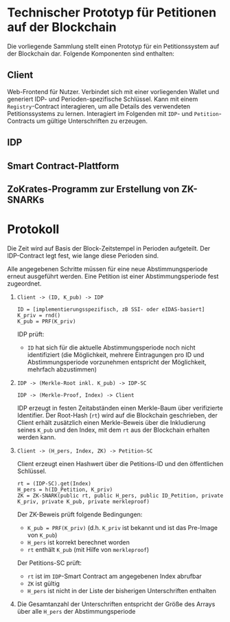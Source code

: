 # Technischer Prototyp für Petitionen auf der Blockchain

Die vorliegende Sammlung stellt einen Prototyp für ein Petitionssystem auf der Blockchain dar.
Folgende Komponenten sind enthalten:

## Client

Web-Frontend für Nutzer.
Verbindet sich mit einer vorliegenden Wallet und generiert IDP- und Perioden-spezifische Schlüssel.
Kann mit einem `Registry`-Contract interagieren, um alle Details des verwendeten Petitionssystems zu lernen.
Interagiert im Folgenden mit `IDP`- und `Petition`-Contracts um gültige Unterschriften zu erzeugen.

## IDP

## Smart Contract-Plattform

## ZoKrates-Programm zur Erstellung von ZK-SNARKs

# Protokoll

Die Zeit wird auf Basis der Block-Zeitstempel in Perioden aufgeteilt.
Der IDP-Contract legt fest, wie lange diese Perioden sind.

Alle angegebenen Schritte müssen für eine neue Abstimmungsperiode erneut ausgeführt werden.
Eine Petition ist einer Abstimmungsperiode fest zugeordnet.

1.  `Client -> (ID, K_pub) -> IDP`
    ```
    ID = [implementierungsspezifisch, zB SSI- oder eIDAS-basiert]
    K_priv = rnd()
    K_pub = PRF(K_priv)
    ```

    IDP prüft:
    - `ID` hat sich für die aktuelle Abstimmungsperiode noch nicht identifiziert (die Möglichkeit, mehrere Eintragungen pro ID und Abstimmungsperiode vorzunehmen entspricht der Möglichkeit, mehrfach abzustimmen)

2.  `IDP -> (Merkle-Root inkl. K_pub) -> IDP-SC`

    `IDP -> (Merkle-Proof, Index) -> Client`

    IDP erzeugt in festen Zeitabständen einen Merkle-Baum über verifizierte Identifier. Der Root-Hash (`rt`) wird auf die Blockchain geschrieben, der Client erhält zusätzlich einen Merkle-Beweis über die Inkludierung seines `K_pub` und den Index, mit dem `rt` aus der Blockchain erhalten werden kann.

3.  `Client -> (H_pers, Index, ZK) -> Petition-SC`

    Client erzeugt einen Hashwert über die Petitions-ID und den öffentlichen Schlüssel.

    ```
    rt = (IDP-SC).get(Index)
    H_pers = h(ID_Petition, K_priv)
    ZK = ZK-SNARK(public rt, public H_pers, public ID_Petition, private K_priv, private K_pub, private merkleproof)
    ```

    Der ZK-Beweis prüft folgende Bedingungen:
     - `K_pub = PRF(K_priv)` (d.h. `K_priv` ist bekannt und ist das Pre-Image von `K_pub`)
    - `H_pers` ist korrekt berechnet worden
    - `rt` enthält `K_pub` (mit Hilfe von `merkleproof`)

    Der Petitions-SC prüft:
    - `rt` ist im `IDP`-Smart Contract am angegebenen Index abrufbar
    - `ZK` ist gültig
    - `H_pers` ist nicht in der Liste der bisherigen Unterschriften enthalten

4.  Die Gesamtanzahl der Unterschriften entspricht der Größe des Arrays über alle `H_pers` der Abstimmungsperiode
